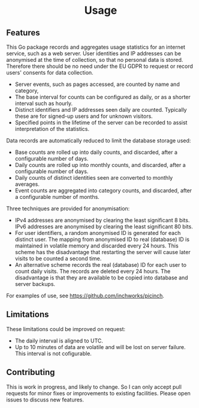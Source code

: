 <h1 align="center">Usage</h1>

## Features

This Go package records and aggregates usage statistics for an internet service, such as a web server.
User identities and IP addresses can be anonymised at the time of collection, so that no personal data is stored.
Therefore there should be no need under the EU GDPR to request or record users' consents for data collection.

- Server events, such as pages accessed, are counted by name and category,
- The base interval for counts can be configured as daily, or as a shorter interval such as hourly.
- Distinct identifiers and IP addresses seen daily are counted. Typically these are for signed-up users and for unknown visitors. 
- Specified points in the lifetime of the server can be recorded to assist interpretation of the statistics.

Data records are automatically reduced to limit the database storage used:
- Base counts are rolled up into daily counts, and discarded, after a configurable number of days.
- Daily counts are rolled up into monthly counts, and discarded, after a configurable number of days.
- Daily counts of distinct identities seen are converted to monthly averages.
- Event counts are aggregated into category counts, and discarded, after a configurable number of months.

Three techniques are provided for anonymisation:
- IPv4 addresses are anonymised by clearing the least significant 8 bits.
IPv6 addresses are anonymised by clearing the least significant 80 bits.
- For user identifiers, a random anonymised ID is generated for each distinct user.
The mapping from anonymised ID to real (database) ID is maintained in volatile memory and discarded every 24 hours.
This scheme has the disadvantage that restarting the server will cause later visits to be counted a second time.
- An alternative scheme records the real (database) ID for each user to count daily visits. The records are deleted every 24 hours. The disadvantage is that they are available to be copied into database and server backups.

For examples of use, see https://github.com/inchworks/picinch.

## Limitations

These limitations could be improved on request:
- The daily interval is aligned to UTC.
- Up to 10 minutes of data are volatile and will be lost on server failure. This interval is not cofigurable.

## Contributing

This is work in progress, and likely to change.
So I can only accept pull requests for minor fixes or improvements to existing facilities.
Please open issues to discuss new features.